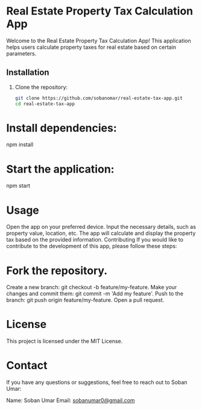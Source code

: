 # Real Estate Property Tax Calculation App

Welcome to the Real Estate Property Tax Calculation App! This application helps users calculate property taxes for real estate based on certain parameters.

## Installation

1. Clone the repository:
   ```bash
   git clone https://github.com/sobanomar/real-estate-tax-app.git
   cd real-estate-tax-app
# Install dependencies:

npm install

# Start the application:

npm start


# Usage
Open the app on your preferred device.
Input the necessary details, such as property value, location, etc.
The app will calculate and display the property tax based on the provided information.
Contributing
If you would like to contribute to the development of this app, please follow these steps:

# Fork the repository.
Create a new branch: git checkout -b feature/my-feature.
Make your changes and commit them: git commit -m 'Add my feature'.
Push to the branch: git push origin feature/my-feature.
Open a pull request.

# License
This project is licensed under the MIT License.

# Contact
If you have any questions or suggestions, feel free to reach out to Soban Umar:

Name: Soban Umar
Email: sobanumar0@gmail.com
